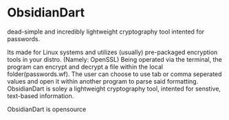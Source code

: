 # ObsidianDart
dead-simple and incredibly lightweight cryptography tool intented for passwords.

Its made for Linux systems and utilizes (usually) pre-packaged encryption tools in your distro. (Namely: OpenSSL) 
Being operated via the terminal, the program can encrypt and decrypt a file within the local folder(passwords.wf). The user can choose to use tab or comma seperated values and open it within another program to parse said formatting. ObsidianDart is soley a lightweight cryptography tool, intented for senstive, text-based information.

ObsidianDart is opensource
